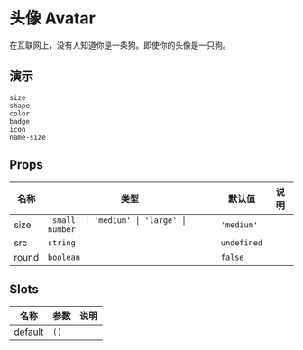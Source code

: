 # 头像 Avatar

在互联网上，没有人知道你是一条狗。即使你的头像是一只狗。

## 演示

```demo
size
shape
color
badge
icon
name-size
```

## Props

| 名称  | 类型                                       | 默认值      | 说明 |
| ----- | ------------------------------------------ | ----------- | ---- |
| size  | `'small' \| 'medium' \| 'large' \| number` | `'medium'`  |      |
| src   | `string`                                   | `undefined` |      |
| round | `boolean`                                  | `false`     |      |

## Slots

| 名称    | 参数 | 说明 |
| ------- | ---- | ---- |
| default | `()` |      |

